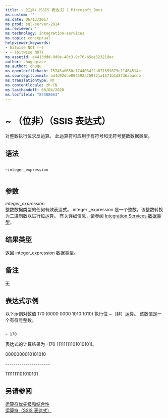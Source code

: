 ```yaml
---
title: ~（位非）（SSIS 表达式）| Microsoft Docs
ms.custom: ''
ms.date: 06/13/2017
ms.prod: sql-server-2014
ms.reviewer: ''
ms.technology: integration-services
ms.topic: conceptual
helpviewer_keywords:
- bitwise NOT (~)
- ~ (bitwise NOT)
ms.assetid: e4413ddd-0d0e-40c3-9c76-b5ce323218ec
author: chugugrace
ms.author: chugu
ms.openlocfilehash: 75745a0650c1744064f2a671659879e11464514e
ms.sourcegitcommit: ad4d92dce894592a259721a1571b1d8736abacdb
ms.translationtype: MT
ms.contentlocale: zh-CN
ms.lasthandoff: 08/04/2020
ms.locfileid: "87588663"
---
```

# <a name="-bitwise-not-ssis-expression"></a>~ （位非）（SSIS 表达式）
  对整数执行位求反运算。 此运算符可应用于有符号和无符号整数数据类型。  
  
## <a name="syntax"></a>语法  
  
```  
  
~integer_expression  
  
```  
  
## <a name="arguments"></a>参数  
 *integer_expression*  
 整数数据类型的任何有效表达式。 integer  _expression  是一个整数，该整数转换为二进制数以进行位运算。 有关详细信息，请参阅 [Integration Services 数据类型](../data-flow/integration-services-data-types.md)。  
  
## <a name="result-types"></a>结果类型  
 返回 integer_expression  数据类型。  
  
## <a name="remarks"></a>备注  
 无  
  
## <a name="expression-examples"></a>表达式示例  
 以下示例对数值 170 (0000 0000 1010 1010) 执行位 ~（非）运算。 该数值是一个有符号整数。  
  
```  
  
~ 170  
```  
  
 表达式的计算结果为 -170 (1111111101010101)。  
  
 0000000010101010  
  
 ---------------------\-  
  
 1111111101010101  
  
## <a name="see-also"></a>另请参阅  
 [运算符优先级和结合性](operator-precedence-and-associativity.md)   
 [运算符（SSIS 表达式）](operators-ssis-expression.md)  
  
  
